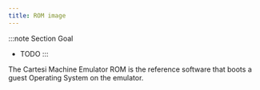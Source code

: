 ```yaml
---
title: ROM image
---
```


:::note Section Goal
- TODO
:::

The Cartesi Machine Emulator ROM is the reference software that boots a guest Operating System on the emulator.
